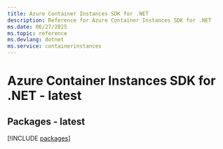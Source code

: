 ```yaml
---
title: Azure Container Instances SDK for .NET
description: Reference for Azure Container Instances SDK for .NET
ms.date: 06/27/2025
ms.topic: reference
ms.devlang: dotnet
ms.service: containerinstances
---
```

# Azure Container Instances SDK for .NET - latest
## Packages - latest
[!INCLUDE [packages](container-instances-index.md)]